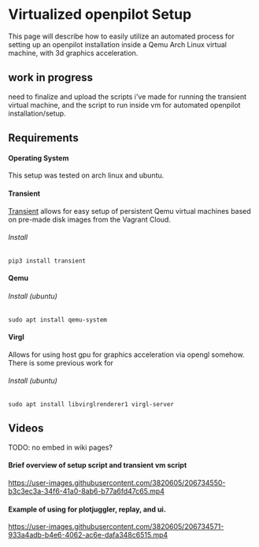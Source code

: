 # Virtualized openpilot Setup
This page will describe how to easily utilize an automated process for setting up an openpilot installation inside a Qemu Arch Linux virtual machine, with 3d graphics acceleration.

## work in progress
need to finalize and upload the scripts i've made for running the transient virtual machine, and the script to run inside vm for automated openpilot installation/setup.

## Requirements
#### Operating System
This setup was tested on arch linux and ubuntu.
#### Transient
[Transient](https://github.com/alschwalm/transient) allows for easy setup of persistent Qemu virtual machines based on pre-made disk images from the Vagrant Cloud.  
###### Install
`pip3 install transient`  
#### Qemu
###### Install (ubuntu)
`sudo apt install qemu-system`
#### Virgl
Allows for using host gpu for graphics acceleration via opengl somehow.  
There is some previous work for 
###### Install (ubuntu)
`sudo apt install libvirglrenderer1 virgl-server`

## Videos
TODO: no embed in wiki pages?
#### Brief overview of setup script and transient vm script

https://user-images.githubusercontent.com/3820605/206734550-b3c3ec3a-34f6-41a0-8ab6-b77a6fd47c65.mp4



#### Example of using for plotjuggler, replay, and ui.

https://user-images.githubusercontent.com/3820605/206734571-933a4adb-b4e6-4062-ac6e-dafa348c6515.mp4



